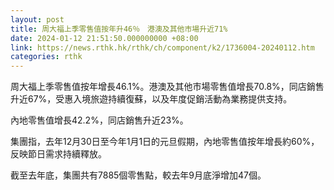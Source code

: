 ```yaml
---
layout: post
title: 周大福上季零售值按年升46％　港澳及其他市場升近71%
date: 2024-01-12 21:51:50.000000000 +08:00
link: https://news.rthk.hk/rthk/ch/component/k2/1736004-20240112.htm
categories: rthk
---
```


周大福上季零售值按年增長46.1%。港澳及其他市場零售值增長70.8%，同店銷售升近67%，受惠入境旅遊持續復蘇，以及年度促銷活動為業務提供支持。

內地零售值增長42.2%，同店銷售升近23%。

集團指，去年12月30日至今年1月1日的元旦假期，內地零售值按年增長約60%，反映節日需求持續釋放。

截至去年底，集團共有7885個零售點，較去年9月底淨增加47個。
